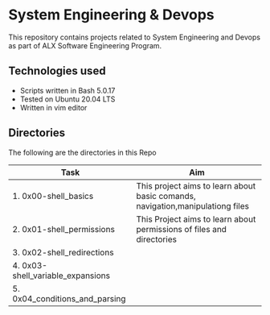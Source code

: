 # **System Engineering & Devops**

This repository contains projects related to System Engineering and Devops as part of ALX Software Engineering Program.

## **Technologies used**
- Scripts written in Bash 5.0.17
- Tested on Ubuntu 20.04 LTS
- Written in vim editor

## **Directories**

The following are the directories in this Repo

Task|Aim
-|-
1. 0x00-shell_basics|This project aims to learn about basic comands, navigation,manipulationg files
2. 0x01-shell_permissions|This Project aims to learn about permissions of files and directories
3. 0x02-shell_redirections|
4. 0x03-shell_variable_expansions|
5. 0x04_conditions_and_parsing|
